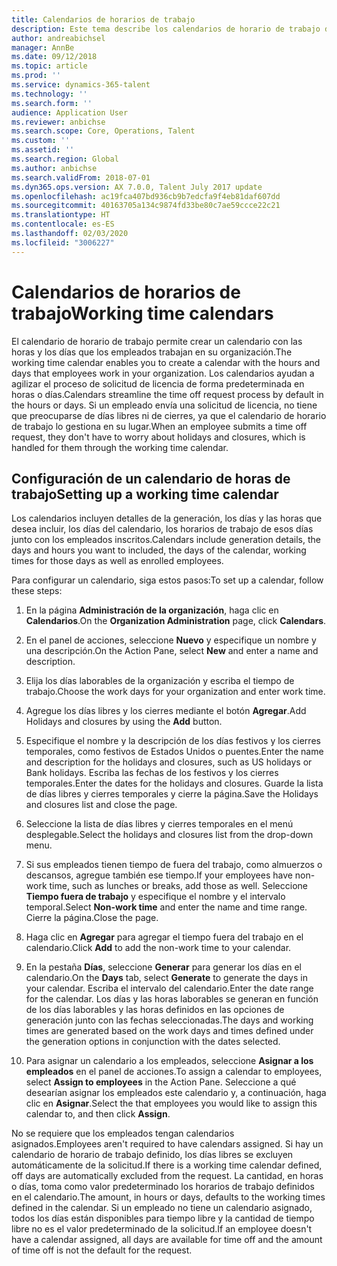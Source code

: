```yaml
---
title: Calendarios de horarios de trabajo
description: Este tema describe los calendarios de horario de trabajo de Dynamics 365 Human Resources, además de cómo configurar los calendarios.
author: andreabichsel
manager: AnnBe
ms.date: 09/12/2018
ms.topic: article
ms.prod: ''
ms.service: dynamics-365-talent
ms.technology: ''
ms.search.form: ''
audience: Application User
ms.reviewer: anbichse
ms.search.scope: Core, Operations, Talent
ms.custom: ''
ms.assetid: ''
ms.search.region: Global
ms.author: anbichse
ms.search.validFrom: 2018-07-01
ms.dyn365.ops.version: AX 7.0.0, Talent July 2017 update
ms.openlocfilehash: ac19fca407bd936cb9b7edcfa9f4eb81daf607dd
ms.sourcegitcommit: 40163705a134c9874fd33be80c7ae59ccce22c21
ms.translationtype: HT
ms.contentlocale: es-ES
ms.lasthandoff: 02/03/2020
ms.locfileid: "3006227"
---
```

# <a name="working-time-calendars"></a><span data-ttu-id="5aba6-103">Calendarios de horarios de trabajo</span><span class="sxs-lookup"><span data-stu-id="5aba6-103">Working time calendars</span></span>

<span data-ttu-id="5aba6-104">El calendario de horario de trabajo permite crear un calendario con las horas y los días que los empleados trabajan en su organización.</span><span class="sxs-lookup"><span data-stu-id="5aba6-104">The working time calendar enables you to create a calendar with the hours and days that employees work in your organization.</span></span> <span data-ttu-id="5aba6-105">Los calendarios ayudan a agilizar el proceso de solicitud de licencia de forma predeterminada en horas o días.</span><span class="sxs-lookup"><span data-stu-id="5aba6-105">Calendars streamline the time off request process by default in the hours or days.</span></span> <span data-ttu-id="5aba6-106">Si un empleado envía una solicitud de licencia, no tiene que preocuparse de días libres ni de cierres, ya que el calendario de horario de trabajo lo gestiona en su lugar.</span><span class="sxs-lookup"><span data-stu-id="5aba6-106">When an employee submits a time off request, they don't have to worry about holidays and closures, which is handled for them through the working time calendar.</span></span>

## <a name="setting-up-a-working-time-calendar"></a><span data-ttu-id="5aba6-107">Configuración de un calendario de horas de trabajo</span><span class="sxs-lookup"><span data-stu-id="5aba6-107">Setting up a working time calendar</span></span>

<span data-ttu-id="5aba6-108">Los calendarios incluyen detalles de la generación, los días y las horas que desea incluir, los días del calendario, los horarios de trabajo de esos días junto con los empleados inscritos.</span><span class="sxs-lookup"><span data-stu-id="5aba6-108">Calendars include generation details, the days and hours you want to included, the days of the calendar, working times for those days as well as enrolled employees.</span></span> 

<span data-ttu-id="5aba6-109">Para configurar un calendario, siga estos pasos:</span><span class="sxs-lookup"><span data-stu-id="5aba6-109">To set up a calendar, follow these steps:</span></span>

1. <span data-ttu-id="5aba6-110">En la página **Administración de la organización**, haga clic en **Calendarios**.</span><span class="sxs-lookup"><span data-stu-id="5aba6-110">On the **Organization Administration** page, click **Calendars**.</span></span>

2. <span data-ttu-id="5aba6-111">En el panel de acciones, seleccione **Nuevo** y especifique un nombre y una descripción.</span><span class="sxs-lookup"><span data-stu-id="5aba6-111">On the Action Pane, select **New** and enter a name and description.</span></span>

3. <span data-ttu-id="5aba6-112">Elija los días laborables de la organización y escriba el tiempo de trabajo.</span><span class="sxs-lookup"><span data-stu-id="5aba6-112">Choose the work days for your organization and enter work time.</span></span>

4. <span data-ttu-id="5aba6-113">Agregue los días libres y los cierres mediante el botón **Agregar**.</span><span class="sxs-lookup"><span data-stu-id="5aba6-113">Add Holidays and closures by using the **Add** button.</span></span>

5. <span data-ttu-id="5aba6-114">Especifique el nombre y la descripción de los días festivos y los cierres temporales, como festivos de Estados Unidos o puentes.</span><span class="sxs-lookup"><span data-stu-id="5aba6-114">Enter the name and description for the holidays and closures, such as US holidays or Bank holidays.</span></span> <span data-ttu-id="5aba6-115">Escriba las fechas de los festivos y los cierres temporales.</span><span class="sxs-lookup"><span data-stu-id="5aba6-115">Enter the dates for the holidays and closures.</span></span> <span data-ttu-id="5aba6-116">Guarde la lista de días libres y cierres temporales y cierre la página.</span><span class="sxs-lookup"><span data-stu-id="5aba6-116">Save the Holidays and closures list and close the page.</span></span>

6. <span data-ttu-id="5aba6-117">Seleccione la lista de días libres y cierres temporales en el menú desplegable.</span><span class="sxs-lookup"><span data-stu-id="5aba6-117">Select the holidays and closures list from the drop-down menu.</span></span>

7. <span data-ttu-id="5aba6-118">Si sus empleados tienen tiempo de fuera del trabajo, como almuerzos o descansos, agregue también ese tiempo.</span><span class="sxs-lookup"><span data-stu-id="5aba6-118">If your employees have non-work time, such as lunches or breaks, add those as well.</span></span> <span data-ttu-id="5aba6-119">Seleccione **Tiempo fuera de trabajo** y especifique el nombre y el intervalo temporal.</span><span class="sxs-lookup"><span data-stu-id="5aba6-119">Select **Non-work time** and enter the name and time range.</span></span> <span data-ttu-id="5aba6-120">Cierre la página.</span><span class="sxs-lookup"><span data-stu-id="5aba6-120">Close the page.</span></span> 

8. <span data-ttu-id="5aba6-121">Haga clic en **Agregar** para agregar el tiempo fuera del trabajo en el calendario.</span><span class="sxs-lookup"><span data-stu-id="5aba6-121">Click **Add** to add the non-work time to your calendar.</span></span>

9. <span data-ttu-id="5aba6-122">En la pestaña **Días**, seleccione **Generar** para generar los días en el calendario.</span><span class="sxs-lookup"><span data-stu-id="5aba6-122">On the **Days** tab, select **Generate** to generate the days in your calendar.</span></span> <span data-ttu-id="5aba6-123">Escriba el intervalo del calendario.</span><span class="sxs-lookup"><span data-stu-id="5aba6-123">Enter the date range for the calendar.</span></span> <span data-ttu-id="5aba6-124">Los días y las horas laborables se generan en función de los días laborables y las horas definidos en las opciones de generación junto con las fechas seleccionadas.</span><span class="sxs-lookup"><span data-stu-id="5aba6-124">The days and working times are generated based on the work days and times defined under the generation options in conjunction with the dates selected.</span></span>

10. <span data-ttu-id="5aba6-125">Para asignar un calendario a los empleados, seleccione **Asignar a los empleados** en el panel de acciones.</span><span class="sxs-lookup"><span data-stu-id="5aba6-125">To assign a calendar to employees, select **Assign to employees** in the Action Pane.</span></span> <span data-ttu-id="5aba6-126">Seleccione a qué desearían asignar los empleados este calendario y, a continuación, haga clic en **Asignar**.</span><span class="sxs-lookup"><span data-stu-id="5aba6-126">Select the that employees you would like to assign this calendar to, and then click **Assign**.</span></span>

<span data-ttu-id="5aba6-127">No se requiere que los empleados tengan calendarios asignados.</span><span class="sxs-lookup"><span data-stu-id="5aba6-127">Employees aren't required to have calendars assigned.</span></span> <span data-ttu-id="5aba6-128">Si hay un calendario de horario de trabajo definido, los días libres se excluyen automáticamente de la solicitud.</span><span class="sxs-lookup"><span data-stu-id="5aba6-128">If there is a working time calendar defined, off days are automatically excluded from the request.</span></span> <span data-ttu-id="5aba6-129">La cantidad, en horas o días, toma como valor predeterminado los horarios de trabajo definidos en el calendario.</span><span class="sxs-lookup"><span data-stu-id="5aba6-129">The amount, in hours or days, defaults to the working times defined in the calendar.</span></span> <span data-ttu-id="5aba6-130">Si un empleado no tiene un calendario asignado, todos los días están disponibles para tiempo libre y la cantidad de tiempo libre no es el valor predeterminado de la solicitud.</span><span class="sxs-lookup"><span data-stu-id="5aba6-130">If an employee doesn't have a calendar assigned, all days are available for time off and the amount of time off is not the default for the request.</span></span> 
